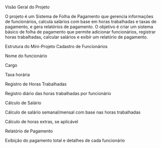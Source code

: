 Visão Geral do Projeto

O projeto é um Sistema de Folha de Pagamento que gerencia informações de funcionários, calcula salários com base em horas trabalhadas e taxas de pagamento, e gera relatórios de pagamento. O objetivo é criar um sistema básico de folha de pagamento que permite adicionar funcionários, registrar horas trabalhadas, calcular salários e exibir um relatório de pagamento.

Estrutura do Mini-Projeto
Cadastro de Funcionários

Nome do funcionário

Cargo

Taxa horária

Registro de Horas Trabalhadas

Registro diário das horas trabalhadas por funcionário

Cálculo de Salário

Cálculo de salário semanal/mensal com base nas horas trabalhadas

Cálculo de horas extras, se aplicável

Relatório de Pagamento

Exibição do pagamento total e detalhes de cada funcionário

